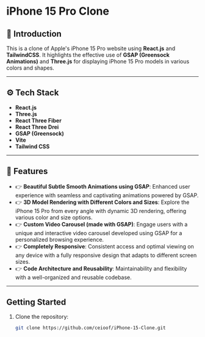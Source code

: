 # iPhone 15 Pro Clone

## 🤖 Introduction

This is a clone of Apple's iPhone 15 Pro website using **React.js** and **TailwindCSS**. It highlights the effective use of **GSAP (Greensock Animations)** and **Three.js** for displaying iPhone 15 Pro models in various colors and shapes.

---

## ⚙️ Tech Stack

- **React.js**
- **Three.js**
- **React Three Fiber**
- **React Three Drei**
- **GSAP (Greensock)**
- **Vite**
- **Tailwind CSS**

---

## 🔋 Features

- 👉 **Beautiful Subtle Smooth Animations using GSAP**: Enhanced user experience with seamless and captivating animations powered by GSAP.
- 👉 **3D Model Rendering with Different Colors and Sizes**: Explore the iPhone 15 Pro from every angle with dynamic 3D rendering, offering various color and size options.
- 👉 **Custom Video Carousel (made with GSAP)**: Engage users with a unique and interactive video carousel developed using GSAP for a personalized browsing experience.
- 👉 **Completely Responsive**: Consistent access and optimal viewing on any device with a fully responsive design that adapts to different screen sizes.
- 👉 **Code Architecture and Reusability**: Maintainability and flexibility with a well-organized and reusable codebase.

---

## Getting Started

1. Clone the repository:
   ```bash
   git clone https://github.com/ceioof/iPhone-15-Clone.git
   ```
